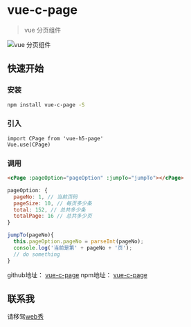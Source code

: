# vue-c-page

> vue 分页组件

![vue 分页组件](http://cdn.javanx.cn/wp-content/themes/lensnews2.2/images/post/20181212113145.gif)

## 快速开始

### 安装
``` bash
npm install vue-c-page -S

```

### 引入
```javascipt
import CPage from 'vue-h5-page'
Vue.use(CPage)
```

### 调用
```html
<cPage :pageOption="pageOption" :jumpTo="jumpTo"></cPage>
```

```javascript
pageOption: {
  pageNo: 1, // 当前页码
  pageSize: 10, // 每页多少条
  total: 152, // 总共多少条
  totalPage: 16 // 总共多少页
}

jumpTo(pageNo){
  this.pageOption.pageNo = parseInt(pageNo);
  console.log('当前是第' + pageNo + '页');
  // do something
}
```


github地址： [vue-c-page](https://github.com/javanf/vue-c-page) npm地址： [vue-c-page](https://www.npmjs.com/package/vue-c-page)

## 联系我

请移驾[web秀](http://www.javanx.cn)